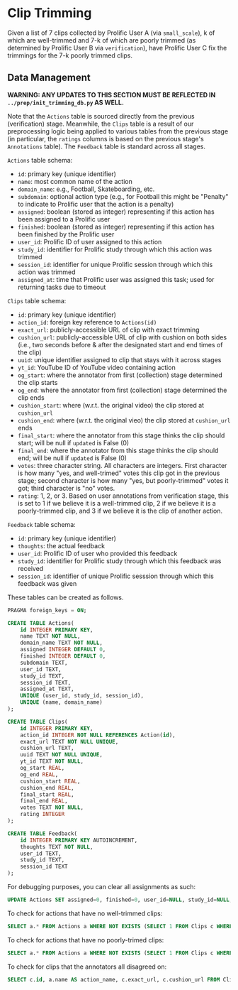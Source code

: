 # Clip Trimming

Given a list of 7 clips collected by Prolific User A (via `small_scale`), k of which are well-trimmed and 7-k of which are poorly trimmed (as determined by Prolific User B via `verification`), have Prolific User C fix the trimmings for the 7-k poorly trimmed clips.

## Data Management

**WARNING: ANY UPDATES TO THIS SECTION MUST BE REFLECTED IN `../prep/init_trimming_db.py` AS WELL.**

Note that the `Actions` table is sourced directly from the previous (verification) stage. Meanwhile, the `Clips` table is a result of our preprocessing logic being applied to various tables from the previous stage (in particular, the `ratings` columns is based on the previous stage's `Annotations` table). The `Feedback` table is standard across all stages.

`Actions` table schema:
- `id`: primary key (unique identifier)
- `name`: most common name of the action
- `domain_name`: e.g., Football, Skateboarding, etc.
- `subdomain`: optional action type (e.g., for Football this might be "Penalty" to indicate to Prolific user that the action is a penalty)
- `assigned`: boolean (stored as integer) representing if this action has been assigned to a Prolific user
- `finished`: boolean (stored as integer) representing if this action has been finished by the Prolific user
- `user_id`: Prolific ID of user assigned to this action
- `study_id`: identifier for Prolific study through which this action was trimmed
- `session_id`: identifier for unique Prolific session through which this action was trimmed
- `assigned_at`: time that Prolific user was assigned this task; used for returning tasks due to timeout

`Clips` table schema:
- `id`: primary key (unique identifier)
- `action_id`: foreign key reference to `Actions(id)`
- `exact_url`: publicly-accessible URL of clip with exact trimming
- `cushion_url`: publicly-accessible URL of clip with cushion on both sides (i.e., two seconds before & after the designated start and end times of the clip)
- `uuid`: unique identifier assigned to clip that stays with it across stages
- `yt_id`: YouTube ID of YouTube video containing action
- `og_start`: where the annotator from first (collection) stage determined the clip starts
- `og_end`: where the annotator from first (collection) stage determined the clip ends
- `cushion_start`: where (w.r.t. the original video) the clip stored at `cushion_url` 
- `cushion_end`: where (w.r.t. the original vieo) the clip stored at `cushion_url` ends
- `final_start`: where the annotator from this stage thinks the clip should start; will be null if `updated` is False (0)
- `final_end`: where the annotator from this stage thinks the clip should end; will be null if `updated` is False (0)
- `votes`: three character string. All characters are integers. First character is how many "yes, and well-trimed" votes this clip got in the previous stage; second character is how many "yes, but poorly-trimmed" votes it got; third character is "no" votes.
- `rating`: 1, 2, or 3. Based on user annotations from verification stage, this is set to 1 if we believe it is a well-trimmed clip, 2 if we believe it is a poorly-trimmed clip, and 3 if we believe it is the clip of another action.

`Feedback` table schema:

- `id`: primary key (unique identifier)
- `thoughts`: the actual feedback
- `user_id`: Prolific ID of user who provided this feedback
- `study_id`: identifier for Prolific study through which this feedback was received
- `session_id`: identifier of unique Prolific sesssion through which this feedback was given

These tables can be created as follows.

```sql
PRAGMA foreign_keys = ON;

CREATE TABLE Actions(
    id INTEGER PRIMARY KEY,
    name TEXT NOT NULL,
    domain_name TEXT NOT NULL,
    assigned INTEGER DEFAULT 0,
    finished INTEGER DEFAULT 0,
    subdomain TEXT,
    user_id TEXT,
    study_id TEXT,
    session_id TEXT,
    assigned_at TEXT,
    UNIQUE (user_id, study_id, session_id),
    UNIQUE (name, domain_name)
);

CREATE TABLE Clips(
    id INTEGER PRIMARY KEY,
    action_id INTEGER NOT NULL REFERENCES Action(id),
    exact_url TEXT NOT NULL UNIQUE,
    cushion_url TEXT,
    uuid TEXT NOT NULL UNIQUE,
    yt_id TEXT NOT NULL,
    og_start REAL,
    og_end REAL,
    cushion_start REAL,
    cushion_end REAL,
    final_start REAL,
    final_end REAL,
    votes TEXT NOT NULL,
    rating INTEGER
);

CREATE TABLE Feedback(
    id INTEGER PRIMARY KEY AUTOINCREMENT,
    thoughts TEXT NOT NULL,
    user_id TEXT,
    study_id TEXT,
    session_id TEXT
);
```

For debugging purposes, you can clear all assignments as such:
```sql
UPDATE Actions SET assigned=0, finished=0, user_id=NULL, study_id=NULL, session_id=NULL, assigned_at=NULL WHERE user_id='tantan';
```

To check for actions that have no well-trimmed clips:
```sql
SELECT a.* FROM Actions a WHERE NOT EXISTS (SELECT 1 FROM Clips c WHERE c.action_id = a.id AND c.rating = 1);
```
To check for actions that have no poorly-trimed clips:
```sql
SELECT a.* FROM Actions a WHERE NOT EXISTS (SELECT 1 FROM Clips c WHERE c.action_id = a.id AND c.rating = 2);
```
To check for clips that the annotators all disagreed on:
```sql
SELECT c.id, a.name AS action_name, c.exact_url, c.cushion_url FROM Clips c JOIN Actions a ON c.action_id = a.id WHERE c.votes='111';
```